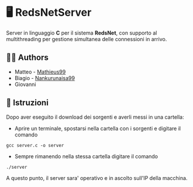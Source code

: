 # :desktop_computer: RedsNetServer
Server in linguaggio **C** per il sistema **RedsNet**, con supporto al multithreading per gestione simultanea delle connessioni in arrivo. 
## :mechanic: Authors
- Matteo - [Mathieus99](https://github.com/Mathieus99)
- Biagio - [Nankurunaisa99](https://github.com/Nankurunaisa99)
- Giovanni
## :page_with_curl: Istruzioni
Dopo aver eseguito il download dei sorgenti e averli messi in una cartella:
- Aprire un terminale, spostarsi nella cartella con i sorgenti e digitare il comando
```
gcc server.c -o server
```
- Sempre rimanendo nella stessa cartella digitare il comando
```
./server
```
A questo punto, il server sara' operativo e in ascolto sull'IP della macchina.
